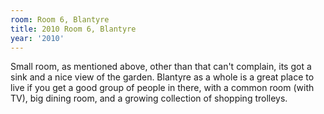 ```yaml
---
room: Room 6, Blantyre
title: 2010 Room 6, Blantyre
year: '2010'
---
```


Small room, as mentioned above, other than that can't complain, its got a sink and a nice view of the garden. Blantyre as a whole is a great place to live if you get a good group of people in there, with a common room (with TV), big dining room, and a growing collection of shopping trolleys.